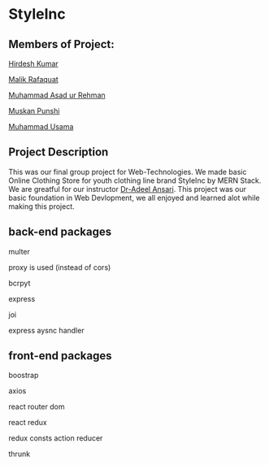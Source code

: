 # StyleInc
## Members of Project:

[Hirdesh Kumar](https://github.com/hirdeshkumar2407)

[Malik Rafaquat](https://github.com/Rafaquatmalik)

[Muhammad Asad ur Rehman](https://github.com/MARN121)

[Muskan Punshi](https://github.com/muskanpunshi)

[Muhammad Usama](https://github.com/Usama-Faisal)



## Project Description
This was our final group project for Web-Technologies. We made basic Online Clothing Store for youth clothing line brand StyleInc by MERN Stack. We are greatful for our instructor  [Dr-Adeel Ansari](https://github.com/adeelansari2785). This project was our basic foundation in Web Devlopment, we all enjoyed and learned alot while making this project.

## back-end packages

multer

proxy is used (instead of cors)

bcrpyt

express

joi

express aysnc handler

## front-end packages

boostrap

axios

react router dom

react redux

redux consts action reducer

thrunk

